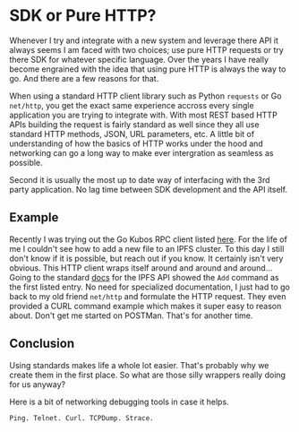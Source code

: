 # SDK or Pure HTTP?

Whenever I try and integrate with a new system and leverage there API it always seems
I am faced with two choices; use pure HTTP requests or try there SDK for whatever specific language.
Over the years I have really become engrained with the idea that using pure HTTP is always the way to go.
And there are a few reasons for that.

When using a standard HTTP client library such as Python `requests` or  Go `net/http`, you get the exact
same experience accross every single application you are trying to integrate with.
With most REST based HTTP APIs building the request is fairly standard as well since they all use 
standard HTTP methods, JSON, URL parameters, etc. A little bit of understanding of how the basics of 
HTTP works under the hood and networking can go a long way to make ever intergration as seamless as possible.

Second it is usually the most up to date way of interfacing with the 3rd party application. No lag time between 
SDK development and the API itself. 

## Example
Recently I was trying out the Go Kubos RPC client listed [here](https://pkg.go.dev/github.com/ipfs/kubo/client/rpc).
For the life of me I couldn't see how to add a new file to an IPFS cluster.
To this day I still don't know if it is possible, but reach out if you know. It certainly isn't very obvious.
This HTTP client wraps itself around and around and around...
Going to the standard [docs](https://docs.ipfs.tech/reference/kubo/rpc/#getting-started) for the IPFS API showed the `Add`
command as the first listed entry.
No need for specialized documentation, I just had to go back to my old friend `net/http` and formulate the HTTP request.
They even provided a CURL command example which makes it super easy to reason about.
Don't get me started on POSTMan. That's for another time.

## Conclusion
Using standards makes life a whole lot easier. That's probably why 
we create them in the first place. So what are those silly wrappers really doing for us anyway?

Here is a bit of networking debugging tools in case it helps.
```
Ping. Telnet. Curl. TCPDump. Strace.
```

